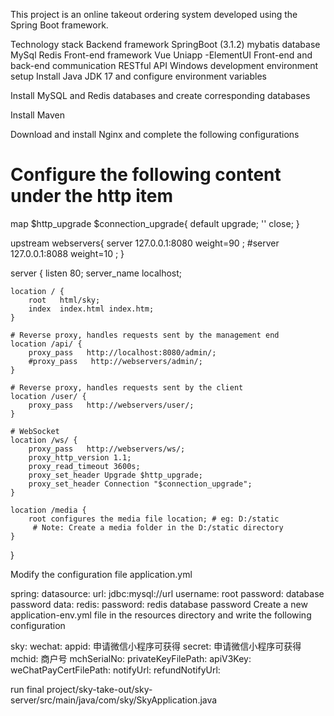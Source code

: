 This project is an online takeout ordering system developed using the Spring Boot framework.

Technology stack
Backend framework
SpringBoot (3.1.2)
mybatis
database
MySql
Redis
Front-end framework
Vue
Uniapp -ElementUI
Front-end and back-end communication
RESTful API
Windows development environment setup
Install Java JDK 17 and configure environment variables

Install MySQL and Redis databases and create corresponding databases

Install Maven

Download and install Nginx and complete the following configurations

# Configure the following content under the http item

map $http_upgrade $connection_upgrade{
	default upgrade;
	'' close;
}

upstream webservers{
  server 127.0.0.1:8080 weight=90 ;
  #server 127.0.0.1:8088 weight=10 ;
}

server {
    listen       80;
    server_name  localhost;

    location / {
        root   html/sky;
        index  index.html index.htm;
    }

    # Reverse proxy, handles requests sent by the management end
    location /api/ {
		proxy_pass   http://localhost:8080/admin/;
        #proxy_pass   http://webservers/admin/;
    }

	# Reverse proxy, handles requests sent by the client
    location /user/ {
        proxy_pass   http://webservers/user/;
    }

	# WebSocket
	location /ws/ {
        proxy_pass   http://webservers/ws/;
		proxy_http_version 1.1;
		proxy_read_timeout 3600s;
		proxy_set_header Upgrade $http_upgrade;
		proxy_set_header Connection "$connection_upgrade";
    }

    location /media {
        root configures the media file location; # eg: D:/static
         # Note: Create a media folder in the D:/static directory
    }
}


Modify the configuration file application.yml



spring:
  datasource:
    url: jdbc:mysql://url
    username: root
    password: database password
  data:
    redis:
      password: redis database password
Create a new application-env.yml file in the resources directory and write the following configuration




sky:
  wechat:
    appid: 申请微信小程序可获得
    secret: 申请微信小程序可获得
    mchid: 商户号
    mchSerialNo:
    privateKeyFilePath:
    apiV3Key:
    weChatPayCertFilePath:
    notifyUrl:
    refundNotifyUrl:

    
run final project/sky-take-out/sky-server/src/main/java/com/sky/SkyApplication.java
